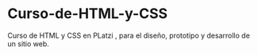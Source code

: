 # Curso-de-HTML-y-CSS
Curso de HTML y CSS en PLatzi , para el diseño, prototipo y desarrollo de un sitio web.
